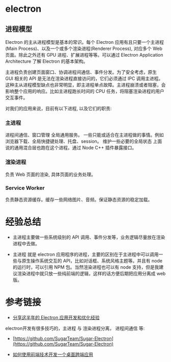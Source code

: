 
# electron

## 进程模型
Electron 的主从进程模型是基本的常识。每个 Electron 应用有且只要一个主进程(Main Process)、以及一个或多个渲染进程(Renderer Process), 对应多个 Web 页面。除此之外还有 GPU 进程、扩展进程等等。可以通过 Electron Application Architecture 了解 Electron 的基本架构。

主进程负责创建页面窗口、协调进程间通信、事件分发。为了安全考虑，原生 GUI 相关的 API 是无法在渲染进程直接访问的，它们必须通过 IPC 调用主进程。这种主从进程模型缺点也非常明显，即主进程单点故障。主进程崩溃或者阻塞，会影响整个应用的响应。比如主进程跑长时间的 CPU 任务，将阻塞渲染进程的用户交互事件。

对我们的应用来说，目前有以下进程, 以及它们的职责:

### 主进程

进程间通信、窗口管理
全局通用服务。
一些只能或适合在主进程做的事情。例如浏览器下载、全局快捷键处理、托盘、session。
维护一些必要的全局状态
上面说的通用混合层也跑在这个进程。通过 Node C++ 插件暴露接口。

### 渲染进程

负责 Web 页面的渲染, 具体页面的业务处理。

### Service Worker

负责静态资源缓存。缓存一些网络图片、音频。保证静态资源的稳定加载。

# 经验总结

* 主进程主要做一些系统级别的 API 调用、事件分发等，业务逻辑尽量放在渲染进程中去做。

* 主进程 就是 electron 应用程序的进程，主要的区别在于主进程中可以调用一些与原生操作系统交互的 API，比如对话框、系统风格主题等。并且有 node 的运行时，可以引用 NPM 包。当然渲染进程也可以有 node 支持，但是我建议渲染进程中就只放一些纯前端的逻辑，这样的话方便后期把应用分离成 web 版。

# 参考链接

- [分享这半年的 Electron 应用开发和优化经验](https://cloud.tencent.com/developer/article/1558453)


electron开发有很多技巧的，主进程 与 渲染进程分离， 进程间通信 等:

- [https://github.com/SugarTeam/Sugar-Electron](https://github.com/SugarTeam/Sugar-Electron)

- [如何使用前端技术开发一个桌面跨端应用](https://keelii.com/2019/03/14/how-to-create-a-real-world-app-based-on-fe-tech/)